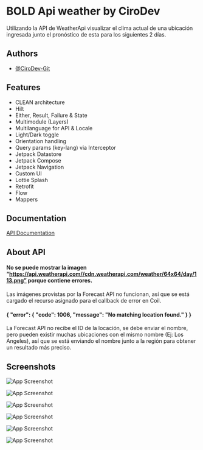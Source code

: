 
# BOLD Api weather by CiroDev

Utilizando la API de WeatherApi visualizar el clima actual de una ubicación ingresada junto el pronóstico de esta para los siguientes 2 días.

## Authors

- [@CiroDev-Git](https://github.com/CiroDev-Git)

## Features

- CLEAN architecture
- Hilt
- Either, Result, Failure & State
- Multimodule (Layers)
- Multilanguage for API & Locale
- Light/Dark toggle
- Orientation handling
- Query params (key-lang) via Interceptor
- Jetpack Datastore
- Jetpack Compose
- Jetpack Navigation
- Custom UI
- Lottie Splash
- Retrofit
- Flow
- Mappers

## Documentation

[API Documentation](https://www.weatherapi.com/docs/)

## About API

#### No se puede mostrar la imagen “https://api.weatherapi.com//cdn.weatherapi.com/weather/64x64/day/113.png” porque contiene errores.

Las imágenes provistas por la Forecast API no funcionan, así que se está cargado el recurso asignado para el callback de error en Coil.

#### { "error": { "code": 1006, "message": "No matching location found." } }

La Forecast API no recibe el ID de la locación, se debe enviar el nombre, pero pueden existir muchas ubicaciones con el mismo nombre (Ej: Los Angeles), así que se está enviando el nombre junto a la región para obtener un resultado más preciso. 

## Screenshots

![App Screenshot](https://github.com/CiroDev-Git/kt-bold-weather/assets/32694941/60e0b8b7-349f-4eb9-9215-f68b117abdc3)

![App Screenshot](https://github.com/CiroDev-Git/kt-bold-weather/assets/32694941/2706e7cc-9a95-4198-8413-5edd9cb78286)

![App Screenshot](https://github.com/CiroDev-Git/kt-bold-weather/assets/32694941/1d40442d-9b86-4b29-b31d-ab6bcd8d3937)

![App Screenshot](https://github.com/CiroDev-Git/kt-bold-weather/assets/32694941/4be94360-bb31-40e5-85d0-bc825ea1a938)

![App Screenshot](https://github.com/CiroDev-Git/kt-bold-weather/assets/32694941/8585e83b-dd47-43d1-a7b3-bd01646bffd8)

![App Screenshot](https://github.com/CiroDev-Git/kt-bold-weather/assets/32694941/add2522c-2076-466a-8c86-d8c2c27e15a9)


